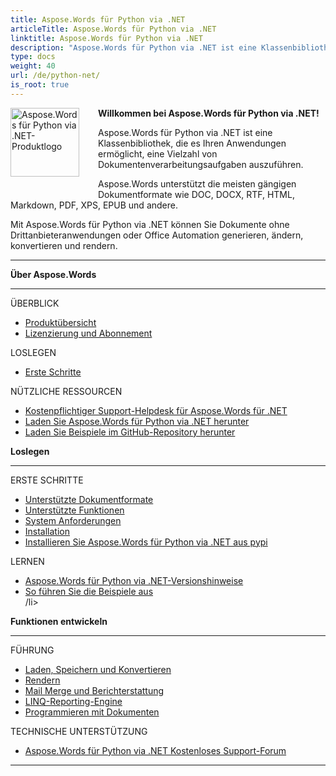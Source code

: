 ```yaml
---
title: Aspose.Words für Python via .NET
articleTitle: Aspose.Words für Python via .NET
linktitle: Aspose.Words für Python via .NET
description: "Aspose.Words für Python via .NET ist eine Klassenbibliothek, die es Ihren Anwendungen ermöglicht, eine Vielzahl von Dokumentverarbeitungsaufgaben auszuführen – Dokumente generieren, ändern, konvertieren und rendern."
type: docs
weight: 40
url: /de/python-net/
is_root: true
---
```


<img src="/words/python-net/home_1" alt="Aspose.Words für Python via .NET-Produktlogo" align="left" style="width:110px; margin: 0 30px 30px 0"/>

**Willkommen bei Aspose.Words für Python via .NET!**

Aspose.Words für Python via .NET ist eine Klassenbibliothek, die es Ihren Anwendungen ermöglicht, eine Vielzahl von Dokumentenverarbeitungsaufgaben auszuführen.

Aspose.Words unterstützt die meisten gängigen Dokumentformate wie DOC, DOCX, RTF, HTML, Markdown, PDF, XPS, EPUB und andere.

Mit Aspose.Words für Python via .NET können Sie Dokumente ohne Drittanbieteranwendungen oder Office Automation generieren, ändern, konvertieren und rendern.

------

<div class="row">
		<div class="col-md-4">
				<p><b>Über Aspose.Words</b></p>
						<hr><p>ÜBERBLICK</p></hr>
						<ul>
								<li><a href="/words/de/python-net/product-overview/">Produktübersicht</a></li>
								<li><a href="/words/de/python-net/licensing/">Lizenzierung und Abonnement</a></li>
						</ul>
						<p>LOSLEGEN</p>
						<ul>
								<li><a href="/words/de/python-net/getting-started/">Erste Schritte</a></li>
						</ul>
						<p>NÜTZLICHE RESSOURCEN</p>
						<ul>
								<li><a href="https://helpdesk.aspose.com/">Kostenpflichtiger Support-Helpdesk für Aspose.Words für .NET</a></li>
								<li><a href="https://releases.aspose.com/words/python">Laden Sie Aspose.Words für Python via .NET herunter</a></li>
								<li><a href="https://github.com/aspose-words/Aspose.Words-for-Python-via-.NET">Laden Sie Beispiele im GitHub-Repository herunter</a></li>
						</ul>
		</div>
		<div class="col-md-4">
				<p><b>Loslegen</b></p>
						<hr><p>ERSTE SCHRITTE</p></hr>
						<ul>
								<li><a href="/words/de/python-net/supported-document-formats/">Unterstützte Dokumentformate</a></li>
								<li><a href="/words/de/python-net/features/">Unterstützte Funktionen</a></li>
								<li><a href="/words/de/python-net/system-requirements/">System Anforderungen</a></li>
								<li><a href="/words/de/python-net/installation/">Installation</a></li>
								<li><a href="https://pypi.org/project/aspose-words/">Installieren Sie Aspose.Words für Python via .NET aus pypi</a></li>
						</ul>
						<p>LERNEN</p>
						<ul>
			  			 <li><a href="https://releases.aspose.com/words/python/release-notes/">Aspose.Words für Python via .NET-Versionshinweise</a>
								<li><a href="/words/de/python-net/how-to-run-the-examples/">So führen Sie die Beispiele aus</a></li>
								/li&gt;
						</ul>
		</div>
		<div class="col-md-4">
				<p><b>Funktionen entwickeln</b></p>
						<hr><p>FÜHRUNG</p></hr>
						<ul>
								<li><a href="/words/de/python-net/loading-saving-and-converting/">Laden, Speichern und Konvertieren</a></li>
								<li><a href="/words/de/python-net/rendering/">Rendern</a></li>
								<li><a href="https://docs.aspose.com/words/python-net/mail-merge-and-reporting/">Mail Merge und Berichterstattung</a></li>
								<li><a href="https://docs.aspose.com/words/python-net/linq-reporting-engine/">LINQ-Reporting-Engine</a></li>
								<li><a href="/words/de/python-net/programming-with-documents/">Programmieren mit Dokumenten</a></li>
						</ul>
						<p>TECHNISCHE UNTERSTÜTZUNG</p>
						<ul>
								<li><a href="https://forum.aspose.com/c/words/8">Aspose.Words für Python via .NET Kostenloses Support-Forum</a></li>
						</ul>
		</div>
</div>

------
